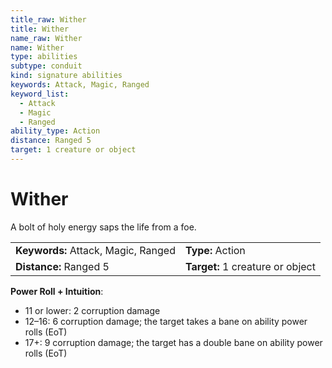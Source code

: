 ```yaml
---
title_raw: Wither
title: Wither
name_raw: Wither
name: Wither
type: abilities
subtype: conduit
kind: signature abilities
keywords: Attack, Magic, Ranged
keyword_list:
  - Attack
  - Magic
  - Ranged
ability_type: Action
distance: Ranged 5
target: 1 creature or object
---
```


# Wither

A bolt of holy energy saps the life from a foe.

<!-- @nosort -->

|                                     |                                  |
| :---------------------------------- | :------------------------------- |
| **Keywords:** Attack, Magic, Ranged | **Type:** Action                 |
| **Distance:** Ranged 5              | **Target:** 1 creature or object |

**Power Roll + Intuition**:

- 11 or lower: 2 corruption damage
- 12–16: 6 corruption damage; the target takes a bane on ability power rolls (EoT)
- 17+: 9 corruption damage; the target has a double bane on ability power rolls (EoT)
